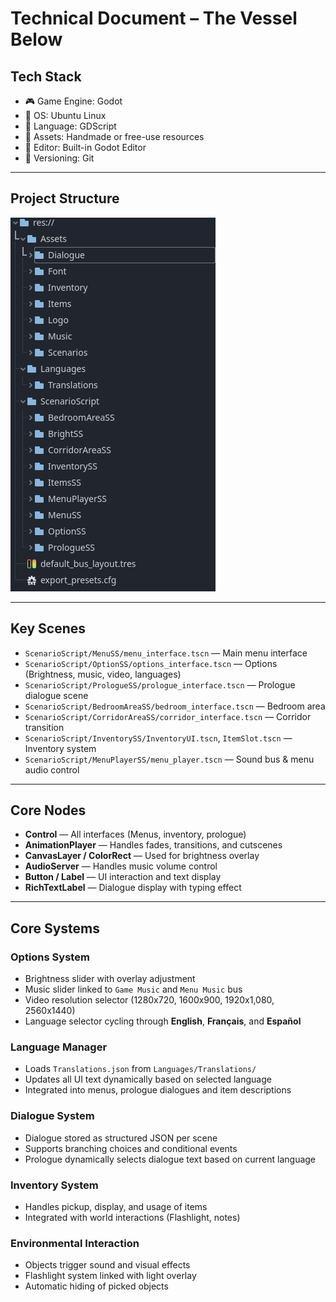 # Technical Document – The Vessel Below

## Tech Stack

- 🎮 Game Engine: Godot
- 🐧 OS: Ubuntu Linux
- 📜 Language: GDScript
- 🎨 Assets: Handmade or free-use resources
- 🧠 Editor: Built-in Godot Editor
- 🧬 Versioning: Git

---

## Project Structure

![Image Placeholder – Scene Structure](images/structure_placeholder.png)

---

## Key Scenes

- `ScenarioScript/MenuSS/menu_interface.tscn` — Main menu interface
- `ScenarioScript/OptionSS/options_interface.tscn` — Options (Brightness, music, video, languages)
- `ScenarioScript/PrologueSS/prologue_interface.tscn` — Prologue dialogue scene
- `ScenarioScript/BedroomAreaSS/bedroom_interface.tscn` — Bedroom area
- `ScenarioScript/CorridorAreaSS/corridor_interface.tscn` — Corridor transition
- `ScenarioScript/InventorySS/InventoryUI.tscn`, `ItemSlot.tscn` — Inventory system
- `ScenarioScript/MenuPlayerSS/menu_player.tscn` — Sound bus & menu audio control

---

## Core Nodes

- **Control** — All interfaces (Menus, inventory, prologue)
- **AnimationPlayer** — Handles fades, transitions, and cutscenes
- **CanvasLayer / ColorRect** — Used for brightness overlay
- **AudioServer** — Handles music volume control
- **Button / Label** — UI interaction and text display
- **RichTextLabel** — Dialogue display with typing effect

---


## Core Systems

### Options System
- Brightness slider with overlay adjustment
- Music slider linked to `Game Music` and `Menu Music` bus
- Video resolution selector (1280x720, 1600x900, 1920x1,080, 2560x1440)
- Language selector cycling through **English**, **Français**, and **Español**

### Language Manager
- Loads `Translations.json` from `Languages/Translations/`
- Updates all UI text dynamically based on selected language
- Integrated into menus, prologue dialogues and item descriptions

### Dialogue System
- Dialogue stored as structured JSON per scene
- Supports branching choices and conditional events
- Prologue dynamically selects dialogue text based on current language

### Inventory System
- Handles pickup, display, and usage of items
- Integrated with world interactions (Flashlight, notes)

### Environmental Interaction
- Objects trigger sound and visual effects
- Flashlight system linked with light overlay
- Automatic hiding of picked objects
